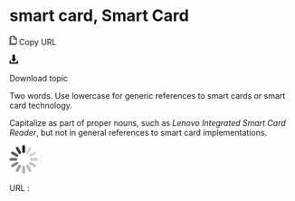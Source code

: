 # smart card, Smart Card

![Copy URL](media/smart-card/Copy.png)
Copy URL

![Download](media/smart-card/Download.png)

Download topic

Two words. Use lowercase for generic references to smart cards or smart card technology. 

Capitalize as part of proper nouns, such as *Lenovo* *Integrated* *Smart Card Reader*, but not in general references to smart card implementations.

![In progress](media/smart-card/activity-large.gif)

URL :
